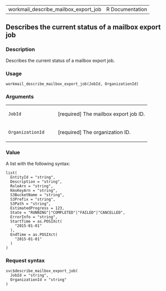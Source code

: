 <table style="width: 100%;">
<tbody>
<tr class="odd">
<td>workmail_describe_mailbox_export_job</td>
<td style="text-align: right;">R Documentation</td>
</tr>
</tbody>
</table>

## Describes the current status of a mailbox export job

### Description

Describes the current status of a mailbox export job.

### Usage

    workmail_describe_mailbox_export_job(JobId, OrganizationId)

### Arguments

<table>
<colgroup>
<col style="width: 35%" />
<col style="width: 65%" />
</colgroup>
<tbody>
<tr class="odd">
<td><code
id="workmail_describe_mailbox_export_job_:_JobId">JobId</code></td>
<td><p>[required] The mailbox export job ID.</p></td>
</tr>
<tr class="even">
<td><code
id="workmail_describe_mailbox_export_job_:_OrganizationId">OrganizationId</code></td>
<td><p>[required] The organization ID.</p></td>
</tr>
</tbody>
</table>

### Value

A list with the following syntax:

    list(
      EntityId = "string",
      Description = "string",
      RoleArn = "string",
      KmsKeyArn = "string",
      S3BucketName = "string",
      S3Prefix = "string",
      S3Path = "string",
      EstimatedProgress = 123,
      State = "RUNNING"|"COMPLETED"|"FAILED"|"CANCELLED",
      ErrorInfo = "string",
      StartTime = as.POSIXct(
        "2015-01-01"
      ),
      EndTime = as.POSIXct(
        "2015-01-01"
      )
    )

### Request syntax

    svc$describe_mailbox_export_job(
      JobId = "string",
      OrganizationId = "string"
    )
